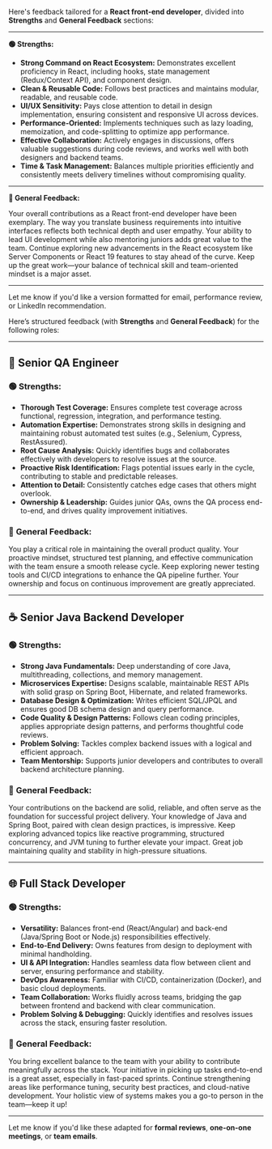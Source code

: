 Here's feedback tailored for a **React front-end developer**, divided into **Strengths** and **General Feedback** sections:

---

**🟢 Strengths:**

* **Strong Command on React Ecosystem:** Demonstrates excellent proficiency in React, including hooks, state management (Redux/Context API), and component design.
* **Clean & Reusable Code:** Follows best practices and maintains modular, readable, and reusable code.
* **UI/UX Sensitivity:** Pays close attention to detail in design implementation, ensuring consistent and responsive UI across devices.
* **Performance-Oriented:** Implements techniques such as lazy loading, memoization, and code-splitting to optimize app performance.
* **Effective Collaboration:** Actively engages in discussions, offers valuable suggestions during code reviews, and works well with both designers and backend teams.
* **Time & Task Management:** Balances multiple priorities efficiently and consistently meets delivery timelines without compromising quality.

---

**📝 General Feedback:**

Your overall contributions as a React front-end developer have been exemplary. The way you translate business requirements into intuitive interfaces reflects both technical depth and user empathy. Your ability to lead UI development while also mentoring juniors adds great value to the team. Continue exploring new advancements in the React ecosystem like Server Components or React 19 features to stay ahead of the curve. Keep up the great work—your balance of technical skill and team-oriented mindset is a major asset.

---

Let me know if you'd like a version formatted for email, performance review, or LinkedIn recommendation.


Here’s structured feedback (with **Strengths** and **General Feedback**) for the following roles:

---

## 🧪 **Senior QA Engineer**

### 🟢 **Strengths:**

* **Thorough Test Coverage:** Ensures complete test coverage across functional, regression, integration, and performance testing.
* **Automation Expertise:** Demonstrates strong skills in designing and maintaining robust automated test suites (e.g., Selenium, Cypress, RestAssured).
* **Root Cause Analysis:** Quickly identifies bugs and collaborates effectively with developers to resolve issues at the source.
* **Proactive Risk Identification:** Flags potential issues early in the cycle, contributing to stable and predictable releases.
* **Attention to Detail:** Consistently catches edge cases that others might overlook.
* **Ownership & Leadership:** Guides junior QAs, owns the QA process end-to-end, and drives quality improvement initiatives.

### 📝 **General Feedback:**

You play a critical role in maintaining the overall product quality. Your proactive mindset, structured test planning, and effective communication with the team ensure a smooth release cycle. Keep exploring newer testing tools and CI/CD integrations to enhance the QA pipeline further. Your ownership and focus on continuous improvement are greatly appreciated.

---

## ☕ **Senior Java Backend Developer**

### 🟢 **Strengths:**

* **Strong Java Fundamentals:** Deep understanding of core Java, multithreading, collections, and memory management.
* **Microservices Expertise:** Designs scalable, maintainable REST APIs with solid grasp on Spring Boot, Hibernate, and related frameworks.
* **Database Design & Optimization:** Writes efficient SQL/JPQL and ensures good DB schema design and query performance.
* **Code Quality & Design Patterns:** Follows clean coding principles, applies appropriate design patterns, and performs thoughtful code reviews.
* **Problem Solving:** Tackles complex backend issues with a logical and efficient approach.
* **Team Mentorship:** Supports junior developers and contributes to overall backend architecture planning.

### 📝 **General Feedback:**

Your contributions on the backend are solid, reliable, and often serve as the foundation for successful project delivery. Your knowledge of Java and Spring Boot, paired with clean design practices, is impressive. Keep exploring advanced topics like reactive programming, structured concurrency, and JVM tuning to further elevate your impact. Great job maintaining quality and stability in high-pressure situations.

---

## 🌐 **Full Stack Developer**

### 🟢 **Strengths:**

* **Versatility:** Balances front-end (React/Angular) and back-end (Java/Spring Boot or Node.js) responsibilities effectively.
* **End-to-End Delivery:** Owns features from design to deployment with minimal handholding.
* **UI & API Integration:** Handles seamless data flow between client and server, ensuring performance and stability.
* **DevOps Awareness:** Familiar with CI/CD, containerization (Docker), and basic cloud deployments.
* **Team Collaboration:** Works fluidly across teams, bridging the gap between frontend and backend with clear communication.
* **Problem Solving & Debugging:** Quickly identifies and resolves issues across the stack, ensuring faster resolution.

### 📝 **General Feedback:**

You bring excellent balance to the team with your ability to contribute meaningfully across the stack. Your initiative in picking up tasks end-to-end is a great asset, especially in fast-paced sprints. Continue strengthening areas like performance tuning, security best practices, and cloud-native development. Your holistic view of systems makes you a go-to person in the team—keep it up!

---

Let me know if you'd like these adapted for **formal reviews**, **one-on-one meetings**, or **team emails**.
